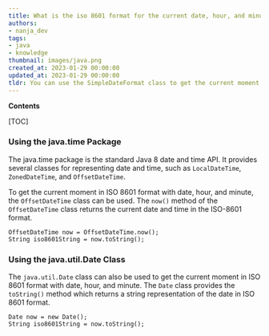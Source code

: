 ```yaml
---
title: What is the iso 8601 format for the current date, hour, and minute?
authors:
- nanja_dev
tags:
- java
- knowledge
thumbnail: images/java.png
created_at: 2023-01-29 00:00:00
updated_at: 2023-01-29 00:00:00
tldr: You can use the SimpleDateFormat class to get the current moment in ISO 8601 format with date, hour, and minute in Java.
---
```


**Contents**

[TOC]

### Using the java.time Package

The java.time package is the standard Java 8 date and time API. It provides several classes for representing date and time, such as `LocalDateTime`, `ZonedDateTime`, and `OffsetDateTime`.

To get the current moment in ISO 8601 format with date, hour, and minute, the `OffsetDateTime` class can be used. The `now()` method of the `OffsetDateTime` class returns the current date and time in the ISO-8601 format. 

```
OffsetDateTime now = OffsetDateTime.now();
String iso8601String = now.toString();
```

### Using the java.util.Date Class

The `java.util.Date` class can also be used to get the current moment in ISO 8601 format with date, hour, and minute. The `Date` class provides the `toString()` method which returns a string representation of the date in ISO 8601 format.

```
Date now = new Date();
String iso8601String = now.toString();
```
